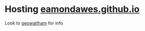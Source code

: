 # Hosting [eamondawes.github.io](eamondawes.github.io)

Look to [geowaltham](https://github.com/eamondawes/geowaltham) for info
